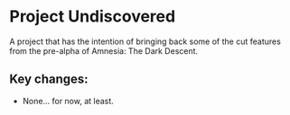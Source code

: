 # Project Undiscovered
A project that has the intention of bringing back some of the cut features from the pre-alpha of Amnesia: The Dark Descent.

## Key changes:
- None... for now, at least.
